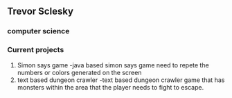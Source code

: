 ## Trevor Sclesky

### computer science

### Current projects
  1. Simon says game
     -java based simon says game need to repete the numbers or colors generated on the screen
  3. text based dungeon crawler
     -text based dungeon crawler game that has monsters within the area that the player needs to fight to escape.

<!--
**tsclesky/tsclesky** is a ✨ _special_ ✨ repository because its `README.md` (this file) appears on your GitHub profile.

Here are some ideas to get you started:

- 🔭 I’m currently working on ...
- 🌱 I’m currently learning ...
- 👯 I’m looking to collaborate on ...
- 🤔 I’m looking for help with ...
- 💬 Ask me about ...
- 📫 How to reach me: ...
- 😄 Pronouns: ...
- ⚡ Fun fact: ...
-->
